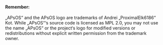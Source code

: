 #### Remember:

„APsOS“ and the APsOS logo are trademarks of Andrei „ProximalElk6186“ Kot. While „APsOS“‘s source code is licensed as MPL 2.0, you may not use the name „APsOS“ or the project‘s logo for modified versions or redistributions without explicit written permission from the trademark owner.
